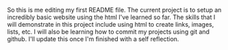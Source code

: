 So this is me editing my first README file. The current project is to setup an incredibly basic website using the html I've learned so far. The skills that I will demonstrate in this project include using html to create links, images, lists, etc. I will also be learning how to commit my projects using git and github. I'll update this once I'm finished with a self reflection.
